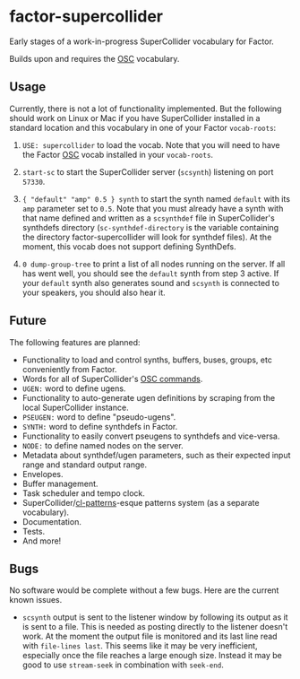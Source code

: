 # factor-supercollider

Early stages of a work-in-progress SuperCollider vocabulary for Factor.

Builds upon and requires the [OSC](https://github.com/defaultxr/factor-osc) vocabulary.

## Usage

Currently, there is not a lot of functionality implemented. But the following should work on Linux or Mac if you have SuperCollider installed in a standard location and this vocabulary in one of your Factor `vocab-roots`:

1. `USE: supercollider` to load the vocab. Note that you will need to have the Factor [OSC](https://github.com/defaultxr/factor-osc) vocab installed in your `vocab-roots`.

2. `start-sc` to start the SuperCollider server (`scsynth`) listening on port `57330`.

3. `{ "default" "amp" 0.5 } synth` to start the synth named `default` with its `amp` parameter set to `0.5`. Note that you must already have a synth with that name defined and written as a `scsynthdef` file in SuperCollider's synthdefs directory (`sc-synthdef-directory` is the variable containing the directory factor-supercollider will look for synthdef files). At the moment, this vocab does not support defining SynthDefs.

4. `0 dump-group-tree` to print a list of all nodes running on the server. If all has went well, you should see the `default` synth from step 3 active. If your `default` synth also generates sound and `scsynth` is connected to your speakers, you should also hear it.

## Future

The following features are planned:

- Functionality to load and control synths, buffers, buses, groups, etc conveniently from Factor.
- Words for all of SuperCollider's [OSC commands](doc/commands.md).
- `UGEN:` word to define ugens.
- Functionality to auto-generate ugen definitions by scraping from the local SuperCollider instance.
- `PSEUGEN:` word to define "pseudo-ugens".
- `SYNTH:` word to define synthdefs in Factor.
- Functionality to easily convert pseugens to synthdefs and vice-versa.
- `NODE:` to define named nodes on the server.
- Metadata about synthdef/ugen parameters, such as their expected input range and standard output range.
- Envelopes.
- Buffer management.
- Task scheduler and tempo clock.
- SuperCollider/[cl-patterns](https://github.com/defaultxr/cl-patterns)-esque patterns system (as a separate vocabulary).
- Documentation.
- Tests.
- And more!

## Bugs

No software would be complete without a few bugs. Here are the current known issues.

* `scsynth` output is sent to the listener window by following its output as it is sent to a file. This is needed as posting directly to the listener doesn't work. At the moment the output file is monitored and its last line read with `file-lines last`. This seems like it may be very inefficient, especially once the file reaches a large enough size. Instead it may be good to use `stream-seek` in combination with `seek-end`.
